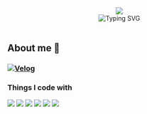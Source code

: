 <div align="center">
  <img src="https://capsule-render.vercel.app/api?type=waving&color=B2C48A&width=100&height=80&section=header&text=&animation=twinkling" />
  <div align="center">
      <img align="center" src="https://readme-typing-svg.demolab.com?font=Salsa&size=60&pause=1000&color=B2C48A&width=450&height=120&lines=Hello+I'm+tata-v" alt="Typing SVG" />
  </div>
</div>

<br>

<h2>About me 🐾</h2> 

### [![Velog](https://img.shields.io/badge/TECH_BLOG-B2C48A?style=for-the-badge)](https://velog.io/@tata-v_vlelog)


<h3>Things I code with</h3> 

<img src="https://img.shields.io/badge/React-61DAFB?style=for-the-badge&logo=React&logoColor=white"/> <img src="https://img.shields.io/badge/redux-593d88?style=for-the-badge&logo=redux&logoColor=white"/> <img src="https://img.shields.io/badge/Recoil-3578E5?style=for-the-badge&logo=Recoil&logoColor=white"/> <img src="https://img.shields.io/badge/styledcomponents-DB7093?style=for-the-badge&logo=styledcomponents&logoColor=white"/> <img src="https://img.shields.io/badge/javascript-F7DF1E?style=for-the-badge&logo=javascript&logoColor=black" /> <img src="https://img.shields.io/badge/typescript-3178C6?style=for-the-badge&logo=typescript&logoColor=white" /> 
